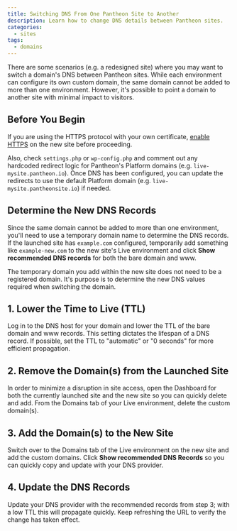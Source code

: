 ```yaml
---
title: Switching DNS From One Pantheon Site to Another
description: Learn how to change DNS details between Pantheon sites.
categories:
  - sites
tags:
  - domains
---
```

There are some scenarios (e.g. a redesigned site) where you may want to switch a domain's DNS between Pantheon sites. While each environment can configure its own custom domain, the same domain cannot be added to more than one environment. However, it's possible to point a domain to another site with minimal impact to visitors.

## Before You Begin
If you are using the HTTPS protocol with your own certificate, [enable HTTPS](/docs/articles/sites/domains/adding-a-ssl-certificate-for-secure-https-communication/) on the new site before proceeding.

Also, check `settings.php` or `wp-config.php` and comment out any hardcoded redirect logic for Pantheon's Platform domains (e.g.  `live-mysite.pantheon.io`). Once DNS has been configured, you can update the redirects to use the default Platform domain (e.g. `live-mysite.pantheonsite.io`) if needed.

## Determine the New DNS Records
Since the same domain cannot be added to more than one environment, you'll need to use a temporary domain name to determine the DNS records. If the launched site has `example.com` configured, temporarily add something like `example-new.com` to the new site's Live environment and click **Show recommended DNS records** for both the bare domain and www.

The temporary domain you add within the new site does not need to be a registered domain. It's purpose is to determine the new DNS values required when switching the domain.
## 1. Lower the Time to Live (TTL)
Log in to the DNS host for your domain and lower the TTL of the bare domain and www records. This setting dictates the lifespan of a DNS record. If possible, set the TTL to "automatic" or "0 seconds" for more efficient propagation.

## 2. Remove the Domain(s) from the Launched Site
In order to minimize a disruption in site access, open the Dashboard for both the currently launched site and the new site so you can quickly delete and add. From the Domains tab of your Live environment, delete the custom domain(s).

## 3. Add the Domain(s) to the New Site
Switch over to the Domains tab of the Live environment on the new site and add the custom domains. Click **Show recommended DNS Records** so you can quickly copy and update with your DNS provider.

## 4. Update the DNS Records
Update your DNS provider with the recommended records from step 3; with a low TTL this will propagate quickly. Keep refreshing the URL to verify the change has taken effect.
